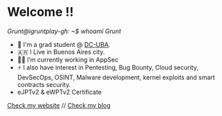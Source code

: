 # Welcome !!

*Grunt@igruntplay-gh: ~$ whoami*
*Grunt*

<!--
**igruntplay/igruntplay** is a ✨ _special_ ✨ repository because its `README.md` (this file) appears on your GitHub profile.

Here are some ideas to get you started:
- 🤔 I’m looking for help with ...
- 💬 Ask me about ...
- 📫 How to reach me: ...
- 😄 Pronouns: ...


-->

- 🔭 I'm a grad student @ [DC-UBA](https://www.dc.uba.ar/).
- 🇦🇷 I Live in Buenos Aires city.
- 👨‍💻 I’m currently working in AppSec
- ⚡ I also have interest in Pentesting, Bug Bounty, Cloud security, DevSecOps, OSINT, Malware development, kernel exploits and smart contracts security.
- eJPTv2 & eWPTv2 Certificate 

 [Check my website](https://grunt.ar/) //
 [Check my blog](https://blog.grunt.ar/)
